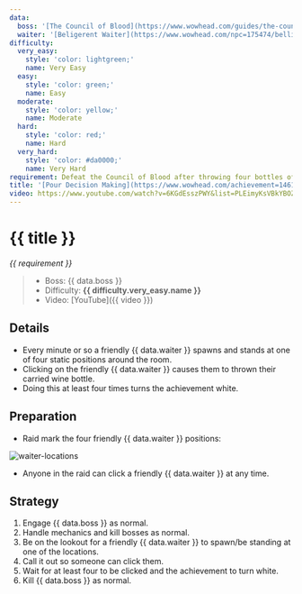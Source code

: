 ```yaml
---
data:
  boss: '[The Council of Blood](https://www.wowhead.com/guides/the-council-of-blood-castle-nathria-raid-strategy-guide)'
  waiter: '[Beligerent Waiter](https://www.wowhead.com/npc=175474/belligerent-waiter)'
difficulty:
  very_easy:
    style: 'color: lightgreen;'
    name: Very Easy
  easy:
    style: 'color: green;'
    name: Easy
  moderate:
    style: 'color: yellow;'
    name: Moderate
  hard:
    style: 'color: red;'
    name: Hard
  very_hard:
    style: 'color: #da0000;'
    name: Very Hard
requirement: Defeat the Council of Blood after throwing four bottles of wine in Castle Nathria on Normal difficulty or higher.
title: '[Pour Decision Making](https://www.wowhead.com/achievement=14619/pour-decision-making)'
video: https://www.youtube.com/watch?v=6KGdEsszPWY&list=PLEimyKsVBkYBOZLXtjOV8TTwM6qqY7elm&index=7
---
```


# {{ title }}

_{{ requirement }}_

> - Boss: {{ data.boss }}
> - Difficulty: **<span style="{{ difficulty.very_easy.style }}">{{ difficulty.very_easy.name }}</span>**
> - Video: [YouTube]({{ video }})

## Details

- Every minute or so a friendly {{ data.waiter }} spawns and stands at one of four static positions around the room.
- Clicking on the friendly {{ data.waiter }} causes them to thrown their carried wine bottle.
- Doing this at least four times turns the achievement white.

## Preparation

- Raid mark the four friendly {{ data.waiter }} positions:

![waiter-locations](https://cdn.discordapp.com/attachments/787087590623936523/787100835880108072/unknown.png)

- Anyone in the raid can click a friendly {{ data.waiter }} at any time.

## Strategy

1. Engage {{ data.boss }} as normal.
2. Handle mechanics and kill bosses as normal.
3. Be on the lookout for a friendly {{ data.waiter }} to spawn/be standing at one of the locations.
4. Call it out so someone can click them.
5. Wait for at least four to be clicked and the achievement to turn white.
6. Kill {{ data.boss }} as normal.
